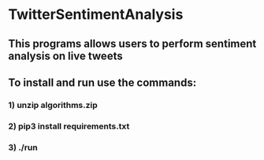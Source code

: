 # TwitterSentimentAnalysis
## This programs allows users to perform sentiment analysis on live tweets

## To install and run use the commands:
### 1) unzip algorithms.zip
### 2) pip3 install requirements.txt
### 3) ./run
